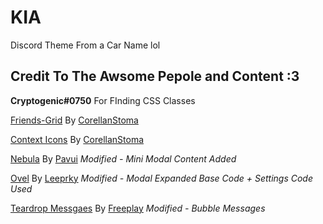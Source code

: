 # KIA
Discord Theme From a Car Name lol

## Credit To The Awsome Pepole and Content :3
**Cryptogenic#0750** For FInding CSS Classes

[Friends-Grid](https://github.com/CorellanStoma/Friends-Grid) By [CorellanStoma](https://github.com/CorellanStoma)

[Context Icons](https://github.com/CorellanStoma/Context-Icons) By [CorellanStoma](https://github.com/CorellanStoma)

[Nebula](https://github.com/Pavui/Nebula) By [Pavui](https://github.com/Pavui) *Modified - Mini Modal Content Added*

[Ovel](https://github.com/leeprky/Ovel) By [Leeprky](https://github.com/leeprky) *Modified - Modal Expanded Base Code + Settings Code Used*

[Teardrop Messgaes](https://userstyles.world/style/13/discord-teardrop-messages) By [Freeplay](https://codeberg.org/Freeplay) *Modified - Bubble Messages*
